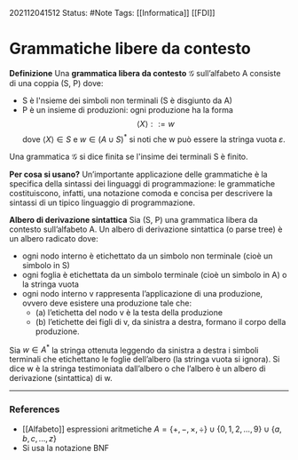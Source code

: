 202112041512
Status: #Note
Tags: [[Informatica]] [[FDI]]

# Grammatiche libere da contesto
**Definizione** 
Una **grammatica libera da contesto** $\mathcal{G}$ sull’alfabeto A consiste di una coppia (S, P) dove:
- S è l'nsieme dei simboli non terminali (S è disgiunto da A)
- P è un insieme di produzioni: ogni produzione ha la forma $$\langle X \rangle ::= w$$ dove $\langle X \rangle \in S$ e $w \in (A \cup S)^*$ si noti che w può essere la stringa vuota $\varepsilon$.

Una grammatica $\mathcal{G}$ si dice finita se l'insime dei terminali S è finito.

**Per cosa si usano?**
Un’importante applicazione delle grammatiche è la specifica della sintassi dei linguaggi di programmazione: le grammatiche costituiscono, infatti, una notazione comoda e concisa per descrivere la sintassi di un tipico linguaggio di programmazione.

**Albero di derivazione sintattica**
Sia (S, P) una grammatica libera da contesto sull’alfabeto A. Un albero di derivazione sintattica (o parse tree) è un albero radicato dove:
- ogni nodo interno è etichettato da un simbolo non terminale (cioè un simbolo in S)
- ogni foglia è etichettata da un simbolo terminale (cioè un simbolo in A) o la stringa vuota 
- ogni nodo interno v rappresenta l’applicazione di una produzione, ovvero deve esistere una produzione tale che:
	-  (a) l’etichetta del nodo v è la testa della produzione 
	-  (b) l’etichette dei figli di v, da sinistra a destra, formano il corpo della produzione.

Sia $w \in A^*$ la stringa ottenuta leggendo da sinistra a destra i simboli terminali che etichettano le foglie dell’albero (la stringa vuota si ignora). Si dice w è la stringa testimoniata dall’albero o che l’albero è un albero di derivazione (sintattica) di w.

---
### References
- [[Alfabeto]] espressioni aritmetiche $A = \{+, −, ×, ÷\} \cup \{0, 1, 2,..., 9\} \cup \{a, b, c,..., z\}$
- Si usa la notazione BNF